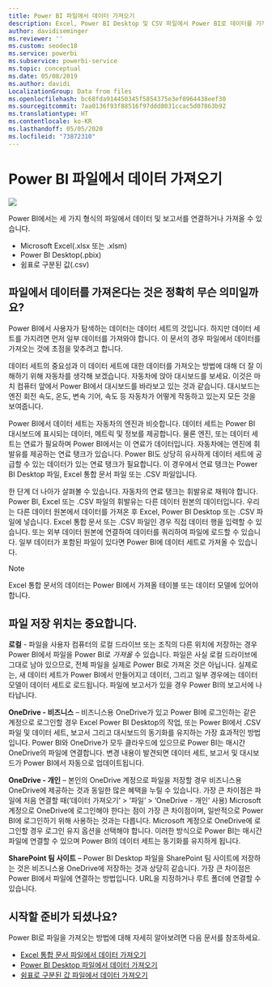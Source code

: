 ```yaml
---
title: Power BI 파일에서 데이터 가져오기
description: Excel, Power BI Desktop 및 CSV 파일에서 Power BI로 데이터를 가져오는 방법 알아보기
author: davidiseminger
ms.reviewer: ''
ms.custom: seodec18
ms.service: powerbi
ms.subservice: powerbi-service
ms.topic: conceptual
ms.date: 05/08/2019
ms.author: davidi
LocalizationGroup: Data from files
ms.openlocfilehash: bc68fda914450345f5854375e3ef0964438eef30
ms.sourcegitcommit: 7aa0136f93f88516f97ddd8031ccac5d07863b92
ms.translationtype: HT
ms.contentlocale: ko-KR
ms.lasthandoff: 05/05/2020
ms.locfileid: "73872310"
---
```

# <a name="get-data-from-files-for-power-bi"></a>Power BI 파일에서 데이터 가져오기
![](media/service-get-data-from-files/file_icons.png)

Power BI에서는 세 가지 형식의 파일에서 데이터 및 보고서를 연결하거나 가져올 수 있습니다.

* Microsoft Excel(.xlsx 또는 .xlsm)
* Power BI Desktop(.pbix)
* 쉼표로 구분된 값(.csv)

## <a name="what-does-get-data-from-a-file-really-mean"></a>파일에서 데이터를 가져온다는 것은 정확히 무슨 의미일까요?
Power BI에서 사용자가 탐색하는 데이터는 데이터 세트의 것입니다. 하지만 데이터 세트를 가지려면 먼저 일부 데이터를 가져와야 합니다. 이 문서의 경우 파일에서 데이터를 가져오는 것에 초점을 맞추려고 합니다.

데이터 세트의 중요성과 이 데이터 세트에 대한 데이터를 가져오는 방법에 대해 더 잘 이해하기 위해 자동차를 생각해 보겠습니다. 자동차에 앉아 대시보드를 보세요. 이것은 마치 컴퓨터 앞에서 Power BI에서 대시보드를 바라보고 있는 것과 같습니다. 대시보드는 엔진 회전 속도, 온도, 변속 기어, 속도 등 자동차가 어떻게 작동하고 있는지 모든 것을 보여줍니다.

Power BI에서 데이터 세트는 자동차의 엔진과 비슷합니다. 데이터 세트는 Power BI 대시보드에 표시되는 데이터, 메트릭 및 정보를 제공합니다. 물론 엔진, 또는 데이터 세트는 연료가 필요하며 Power BI에서는 이 연료가 데이터입니다. 자동차에는 엔진에 휘발유를 제공하는 연료 탱크가 있습니다. Power BI도 상당히 유사하게 데이터 세트에 공급할 수 있는 데이터가 있는 연료 탱크가 필요합니다. 이 경우에서 연료 탱크는 Power BI Desktop 파일, Excel 통합 문서 파일 또는 .CSV 파일입니다.

한 단계 더 나아가 살펴볼 수 있습니다. 자동차의 연료 탱크는 휘발유로 채워야 합니다. Power BI, Excel 또는 .CSV 파일의 휘발유는 다른 데이터 원본의 데이터입니다. 우리는 다른 데이터 원본에서 데이터를 가져온 후 Excel, Power BI Desktop 또는 .CSV 파일에 넣습니다. Excel 통합 문서 또는 .CSV 파일인 경우 직접 데이터 행을 입력할 수 있습니다. 또는 외부 데이터 원본에 연결하여 데이터를 쿼리하여 파일에 로드할 수 있습니다. 일부 데이터가 포함된 파일이 있다면 Power BI에 데이터 세트로 가져올 수 있습니다.

> [!NOTE]
> Excel 통합 문서의 데이터는 Power BI에서 가져올 테이블 또는 데이터 모델에 있어야 합니다.
> 
> 

## <a name="where-your-file-is-saved-makes-a-difference"></a>파일 저장 위치는 중요합니다.
**로컬** - 파일을 사용자 컴퓨터의 로컬 드라이브 또는 조직의 다른 위치에 저장하는 경우 Power BI에서 파일을 Power BI로 *가져올* 수 있습니다. 파일은 사실 로컬 드라이브에 그대로 남아 있으므로, 전체 파일을 실제로 Power BI로 가져온 것은 아닙니다. 실제로는, 새 데이터 세트가 Power BI에서 만들어지고 데이터, 그리고 일부 경우에는 데이터 모델이 데이터 세트로 로드됩니다. 파일에 보고서가 있을 경우 Power BI의 보고서에 나타납니다.

**OneDrive - 비즈니스** – 비즈니스용 OneDrive가 있고 Power BI에 로그인하는 같은 계정으로 로그인할 경우 Excel Power BI Desktop의 작업, 또는 Power BI에서 .CSV 파일 및 데이터 세트, 보고서 그리고 대시보드의 동기화를 유지하는 가장 효과적인 방법입니다. Power BI와 OneDrive가 모두 클라우드에 있으므로 Power BI는 매시간 OneDrive의 파일에 연결합니다. 변경 내용이 발견되면 데이터 세트, 보고서 및 대시보드가 Power BI에서 자동으로 업데이트됩니다.

**OneDrive - 개인** – 본인의 OneDrive 계정으로 파일을 저장할 경우 비즈니스용 OneDrive에 제공하는 것과 동일한 많은 혜택을 누릴 수 있습니다. 가장 큰 차이점은 파일에 처음 연결할 때(‘데이터 가져오기’ > ‘파일’ > ‘OneDrive - 개인’ 사용) Microsoft 계정으로 OneDrive에 로그인해야 한다는 점이 가장 큰 차이점이며, 일반적으로 Power BI에 로그인하기 위해 사용하는 것과는 다릅니다. Microsoft 계정으로 OneDrive에 로그인할 경우 로그인 유지 옵션을 선택해야 합니다. 이러한 방식으로 Power BI는 매시간 파일에 연결할 수 있으며 Power BI의 데이터 세트는 동기화를 유지하게 됩니다.

**SharePoint 팀 사이트** – Power BI Desktop 파일을 SharePoint 팀 사이트에 저장하는 것은 비즈니스용 OneDrive에 저장하는 것과 상당히 같습니다. 가장 큰 차이점은 Power BI에서 파일에 연결하는 방법입니다. URL을 지정하거나 루트 폴더에 연결할 수 있습니다.

## <a name="ready-to-get-started"></a>시작할 준비가 되셨나요?
Power BI로 파일을 가져오는 방법에 대해 자세히 알아보려면 다음 문서를 참조하세요.

* [Excel 통합 문서 파일에서 데이터 가져오기](service-excel-workbook-files.md)
* [Power BI Desktop 파일에서 데이터 가져오기](service-desktop-files.md)
* [쉼표로 구분된 값 파일에서 데이터 가져오기](service-comma-separated-value-files.md)

